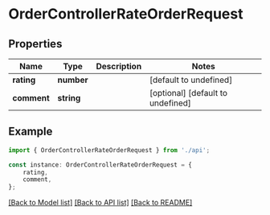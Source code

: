 # OrderControllerRateOrderRequest


## Properties

Name | Type | Description | Notes
------------ | ------------- | ------------- | -------------
**rating** | **number** |  | [default to undefined]
**comment** | **string** |  | [optional] [default to undefined]

## Example

```typescript
import { OrderControllerRateOrderRequest } from './api';

const instance: OrderControllerRateOrderRequest = {
    rating,
    comment,
};
```

[[Back to Model list]](../README.md#documentation-for-models) [[Back to API list]](../README.md#documentation-for-api-endpoints) [[Back to README]](../README.md)
